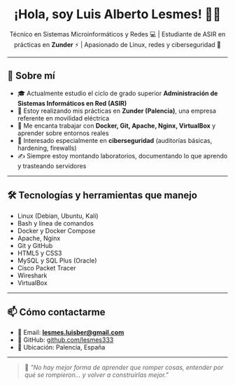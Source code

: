 <h1 align="center">¡Hola, soy Luis Alberto Lesmes! 👨‍💻</h1>

<p align="center">
Técnico en Sistemas Microinformáticos y Redes 💻 | Estudiante de ASIR en prácticas en <strong>Zunder</strong> ⚡ | Apasionado de Linux, redes y ciberseguridad 🔐
</p>

---

## 📍 Sobre mí

- 🎓 Actualmente estudio el ciclo de grado superior **Administración de Sistemas Informáticos en Red (ASIR)**
- 💼 Estoy realizando mis prácticas en **Zunder (Palencia)**, una empresa referente en movilidad eléctrica
- 🧠 Me encanta trabajar con **Docker, Git, Apache, Nginx, VirtualBox** y aprender sobre entornos reales
- 🔐 Interesado especialmente en **ciberseguridad** (auditorías básicas, hardening, firewalls)
- ✍️ Siempre estoy montando laboratorios, documentando lo que aprendo y trasteando servidores

---

## 🛠️ Tecnologías y herramientas que manejo

- Linux (Debian, Ubuntu, Kali)
- Bash y línea de comandos
- Docker y Docker Compose
- Apache, Nginx
- Git y GitHub
- HTML5 y CSS3
- MySQL y SQL Plus (Oracle)
- Cisco Packet Tracer
- Wireshark
- VirtualBox

---

## 📫 Cómo contactarme

- 📧 Email: **lesmes.luisber@gmail.com**
- 🔗 GitHub: [github.com/lesmes333](https://github.com/lesmes333)
- 📍 Ubicación: Palencia, España

---

> 🧠 *"No hay mejor forma de aprender que romper cosas, entender por qué se rompieron... y volver a construirlas mejor."*
